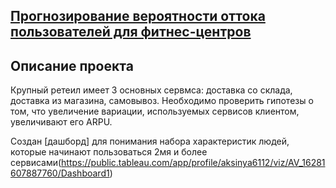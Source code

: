## [Прогнозирование вероятности оттока пользователей для фитнес-центров](https://github.com/KseniyaCherednikova/data_analyst_portfolio/blob/main/%D0%A4%D0%B8%D1%82%D0%BD%D0%B5%D1%81_%D1%86%D0%B5%D0%BD%D1%82%D1%80/%D0%A4%D0%B8%D1%82%D0%BD%D0%B5%D1%81_%D1%86%D0%B5%D0%BD%D1%82%D1%80.ipynb)

## Описание проекта
Крупный ретеил имеет 3 основных сервмса: доставка со склада, доставка из магазина, самовывоз.
Необходимо проверить гипотезы о том, что увеличение вариации, используемых сервисов клиентом, увеличивают его ARPU.

Создан [дашборд] для понимания набора характеристик людей, которые начинают пользоваться 2мя и более сервисами(https://public.tableau.com/app/profile/aksinya6112/viz/AV_16281607887760/Dashboard1)
